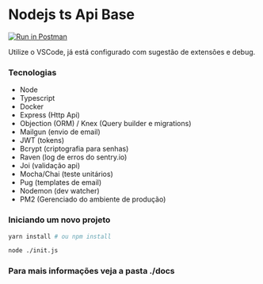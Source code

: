 Nodejs ts Api Base
==================

[![Run in Postman](https://run.pstmn.io/button.svg)](https://app.getpostman.com/run-collection/xx)

Utilize o VSCode, já está configurado com sugestão de extensões e debug.

### Tecnologias

* Node
* Typescript
* Docker
* Express (Http Api)
* Objection (ORM) / Knex (Query builder e migrations)
* Mailgun (envio de email)
* JWT (tokens)
* Bcrypt (criptografia para senhas)
* Raven (log de erros do sentry.io)
* Joi (validação api)
* Mocha/Chai (teste unitários)
* Pug (templates de email)
* Nodemon (dev watcher)
* PM2 (Gerenciado do ambiente de produção)

### Iniciando um novo projeto

```bash
yarn install # ou npm install

node ./init.js
```

### Para mais informações veja a pasta ./docs